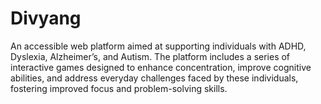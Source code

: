 # Divyang
 An accessible web platform aimed at supporting individuals with ADHD,  Dyslexia, Alzheimer’s, and Autism. The platform includes a series of interactive games designed to enhance  concentration, improve cognitive abilities, and address everyday challenges faced by these individuals, fostering  improved focus and problem-solving skills.
